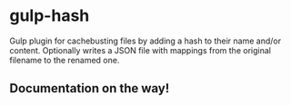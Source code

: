 # gulp-hash
Gulp plugin for cachebusting files by adding a hash to their name and/or content.
Optionally writes a JSON file with mappings from the original filename to the renamed one.

## Documentation on the way!